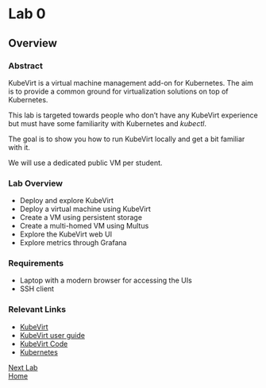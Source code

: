 # Lab 0

## Overview

### Abstract

KubeVirt is a virtual machine management add-on for Kubernetes. The aim is to provide a common ground for virtualization solutions on top of Kubernetes.

This lab is targeted towards people who don’t have any KubeVirt experience but must have some familiarity with Kubernetes and *kubectl*.

The goal is to show you how to run KubeVirt locally and get a bit familiar with it.

We will use a dedicated public VM per student.

### Lab Overview

* Deploy and explore KubeVirt
* Deploy a virtual machine using KubeVirt
* Create a VM using persistent storage
* Create a multi-homed VM using Multus
* Explore the KubeVirt web UI
* Explore metrics through Grafana

### Requirements

- Laptop with a modern browser for accessing the UIs
- SSH client

### Relevant Links

- [KubeVirt](http://kubevirt.io/)
- [KubeVirt user guide](https://kubevirt.io/user-guide/docs/latest/welcome/index.html)
- [KubeVirt Code](https://github.com/kubevirt/kubevirt)
- [Kubernetes](https://kubernetes.io)

[Next Lab](../lab1/lab1.md)\
[Home](../../README.md)
